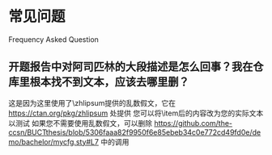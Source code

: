 # 常见问题
Frequency Asked Question

## 开题报告中对阿司匹林的大段描述是怎么回事？我在仓库里根本找不到文本，应该去哪里删？

这是因为这里使用了\zhlipsum提供的乱数假文，它在 https://ctan.org/pkg/zhlipsum 处提供
您可以将\item后的内容改为您的实际文本以测试
如果您不需要使用乱数假文，可以删除 https://github.com/the-ccsn/BUCTthesis/blob/5306faaa82f9950f6e85ebeb34c0e772cd49fd0e/demo/bachelor/mycfg.sty#L7 中的调用
